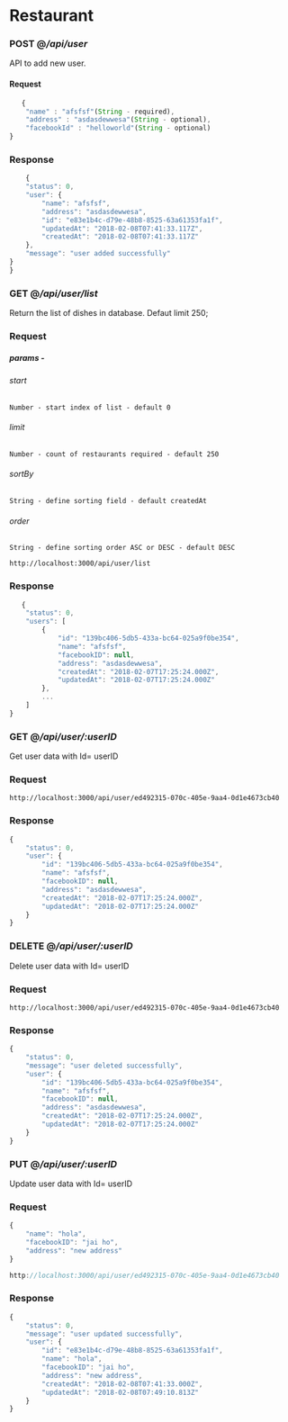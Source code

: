 # Restaurant

### POST @*/api/user*

API to add new user.

#### Request

```javascript
   {    
    "name" : "afsfsf"(String - required),
    "address" : "asdasdewwesa"(String - optional),
    "facebookId" : "helloworld"(String - optional)
}
```

### Response


```javascript
    {
    "status": 0,
    "user": {
        "name": "afsfsf",
        "address": "asdasdewwesa",
        "id": "e83e1b4c-d79e-48b8-8525-63a61353fa1f",
        "updatedAt": "2018-02-08T07:41:33.117Z",
        "createdAt": "2018-02-08T07:41:33.117Z"
    },
    "message": "user added successfully"
}
}

```


### GET @*/api/user/list*

Return the list of dishes in database.
Defaut limit 250;

### Request

##### params  -
###### start 
    Number - start index of list - default 0
###### limit
    Number - count of restaurants required - default 250
###### sortBy
    String - define sorting field - default createdAt
###### order
    String - define sorting order ASC or DESC - default DESC

```
http://localhost:3000/api/user/list
```
    
### Response

```javascript
   {
    "status": 0,
    "users": [
        {
            "id": "139bc406-5db5-433a-bc64-025a9f0be354",
            "name": "afsfsf",
            "facebookID": null,
            "address": "asdasdewwesa",
            "createdAt": "2018-02-07T17:25:24.000Z",
            "updatedAt": "2018-02-07T17:25:24.000Z"
        },
        ...
    ]
}
```

### GET @*/api/user/:userID*

Get user data with Id= userID
### Request
```
http://localhost:3000/api/user/ed492315-070c-405e-9aa4-0d1e4673cb40
```

### Response

```javascript
{
    "status": 0,
    "user": {
        "id": "139bc406-5db5-433a-bc64-025a9f0be354",
        "name": "afsfsf",
        "facebookID": null,
        "address": "asdasdewwesa",
        "createdAt": "2018-02-07T17:25:24.000Z",
        "updatedAt": "2018-02-07T17:25:24.000Z"
    }
}

```

### DELETE @*/api/user/:userID*

Delete user data with Id= userID
### Request
```
http://localhost:3000/api/user/ed492315-070c-405e-9aa4-0d1e4673cb40
```

### Response

```javascript
{
    "status": 0,
    "message": "user deleted successfully",
    "user": {
        "id": "139bc406-5db5-433a-bc64-025a9f0be354",
        "name": "afsfsf",
        "facebookID": null,
        "address": "asdasdewwesa",
        "createdAt": "2018-02-07T17:25:24.000Z",
        "updatedAt": "2018-02-07T17:25:24.000Z"
    }
}

```

### PUT @*/api/user/:userID*

Update user data with Id= userID
### Request

```javascript
{
    "name": "hola",
    "facebookID": "jai ho",
    "address": "new address"
}

http://localhost:3000/api/user/ed492315-070c-405e-9aa4-0d1e4673cb40
```

### Response

```javascript
{
    "status": 0,
    "message": "user updated successfully",
    "user": {
        "id": "e83e1b4c-d79e-48b8-8525-63a61353fa1f",
        "name": "hola",
        "facebookID": "jai ho",
        "address": "new address",
        "createdAt": "2018-02-08T07:41:33.000Z",
        "updatedAt": "2018-02-08T07:49:10.813Z"
    }
}

```

